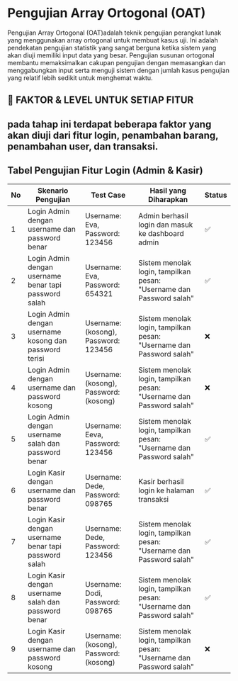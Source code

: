 # Pengujian Array Ortogonal (OAT) 
  Pengujian Array Ortogonal (OAT)adalah teknik pengujian perangkat lunak yang menggunakan array ortogonal untuk membuat kasus uji. Ini adalah pendekatan
  pengujian statistik yang sangat berguna ketika sistem yang akan diuji memiliki input data yang besar. Pengujian susunan ortogonal membantu memaksimalkan 
  cakupan pengujian dengan memasangkan dan menggabungkan input serta menguji sistem dengan
  jumlah kasus pengujian yang relatif lebih sedikit untuk menghemat waktu.
   
🧩 FAKTOR & LEVEL UNTUK SETIAP FITUR
--
pada tahap ini terdapat beberapa faktor yang akan  diuji dari fitur login, penambahan barang, penambahan user, dan transaksi.
---
## Tabel Pengujian Fitur Login (Admin & Kasir) 
| No | Skenario Pengujian                                       | Test Case                                               | Hasil yang Diharapkan                                                   | Status |
|----|----------------------------------------------------------|----------------------------------------------------------|-------------------------------------------------------------------------|--------|
| 1  | Login Admin dengan username dan password benar           | Username: Eva, Password: 123456                          | Admin berhasil login dan masuk ke dashboard admin                      | ✅     |
| 2  | Login Admin dengan username benar tapi password salah    | Username: Eva, Password: 654321                          | Sistem menolak login, tampilkan pesan: "Username dan Password salah"   | ✅     |
| 3  | Login Admin dengan username kosong dan password terisi   | Username: (kosong), Password: 123456                     | Sistem menolak login, tampilkan pesan: "Username dan Password salah"                         | ❌     |
| 4  | Login Admin dengan username dan password kosong          | Username: (kosong), Password: (kosong)                   | Sistem menolak login, tampilkan pesan: "Username dan Password salah"             | ❌     |
| 5  | Login Admin dengan username salah dan password benar     | Username: Eeva, Password: 123456                         | Sistem menolak login, tampilkan pesan: "Username dan Password salah"   | ✅     |
| 6  | Login Kasir dengan username dan password benar           | Username: Dede, Password: 098765                         | Kasir berhasil login ke halaman transaksi                              | ✅     |
| 7  | Login Kasir dengan username benar tapi password salah    | Username: Dede, Password: 123456                         | Sistem menolak login, tampilkan pesan: "Username dan Password salah"   | ✅     |
| 8  | Login Kasir dengan username salah dan password benar     | Username: Dodi, Password: 098765                         | Sistem menolak login, tampilkan pesan: "Username dan Password salah"   | ✅     |
| 9  | Login Kasir dengan username dan password kosong          | Username: (kosong), Password: (kosong)                   | Sistem menolak login, tampilkan pesan: "Username dan Password salah"   | ❌     |

